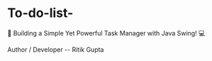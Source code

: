 # To-do-list-
🚀 Building a Simple Yet Powerful Task Manager with Java Swing! 💻 

Author / Developer -- Ritik Gupta 
